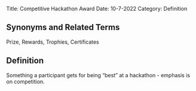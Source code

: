 Title: Competitive Hackathon Award
Date: 10-7-2022
Category: Definition

## Synonyms and Related Terms
Prize, Rewards, Trophies, Certificates

## Definition

Something a participant gets for being “best” at a hackathon - emphasis is on competition.